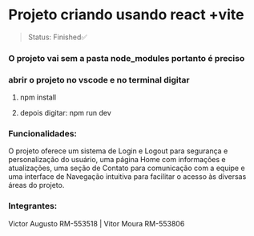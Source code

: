 # Projeto criando usando react +vite
>Status: Finished✅

### O projeto vai sem a pasta node_modules portanto é preciso 
### abrir o projeto no vscode e no terminal digitar 

1) npm install

2) depois digitar: npm run dev

### Funcionalidades:

O projeto oferece um sistema de Login e Logout para segurança e personalização do usuário, 
uma página Home com informações e atualizações, uma seção de Contato para comunicação com a equipe e uma interface de 
Navegação intuitiva para facilitar o acesso às diversas áreas do projeto. 

### Integrantes:
Victor Augusto RM-553518 | Vitor Moura RM-553806

